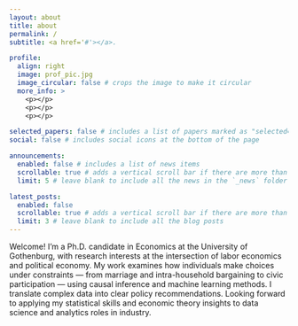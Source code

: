 ```yaml
---
layout: about
title: about
permalink: /
subtitle: <a href='#'></a>.

profile:
  align: right
  image: prof_pic.jpg
  image_circular: false # crops the image to make it circular
  more_info: >
    <p></p>
    <p></p>
    <p></p>

selected_papers: false # includes a list of papers marked as "selected={true}"
social: false # includes social icons at the bottom of the page

announcements:
  enabled: false # includes a list of news items
  scrollable: true # adds a vertical scroll bar if there are more than 3 news items
  limit: 5 # leave blank to include all the news in the `_news` folder

latest_posts:
  enabled: false
  scrollable: true # adds a vertical scroll bar if there are more than 3 new posts items
  limit: 3 # leave blank to include all the blog posts
---
```


Welcome! I’m a Ph.D. candidate in Economics at the University of Gothenburg, with research interests at the intersection of labor economics and political economy. My work examines how individuals make choices under constraints — from marriage and intra-household bargaining to civic participation — using causal inference and machine learning methods. I translate complex data into clear policy recommendations. Looking forward to applying my statistical skills and economic theory insights to data science and analytics roles in industry. 
